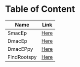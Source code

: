 # Table of Content

| Name | Link |
| --- | --- |
| SmacEp | [Here](https://github.com/Alekoll/Math4610/blob/master/SolutionManual/SmacEP.md) |
| DmacEp | [Here](https://github.com/Alekoll/Math4610/blob/master/SolutionManual/DmacEP.md) |
| DmacEPpy | [Here](https://github.com/Alekoll/Math4610/blob/master/SolutionManual/DmacEPPy.md) |
| FindRootspy | [Here](https://github.com/Alekoll/Math4610/blob/master/SolutionManual/findRoots.md) |



